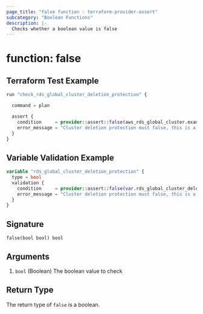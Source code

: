 ```yaml
---
page_title: "false function - terraform-provider-assert"
subcategory: "Boolean Functions"
description: |-
  Checks whether a boolean value is false
---
```


# function: false



## Terraform Test Example

```terraform
run "check_rds_global_cluster_deletion_protection" {

  command = plan

  assert {
    condition     = provider::assert::false(aws_rds_global_cluster.example.deletion_protection)
    error_message = "Cluster deletion protection must false, this is a dev environment"
  }
}
```

## Variable Validation Example

```terraform
variable "rds_global_cluster_deletion_protection" {
  type = bool
  validation {
    condition     = provider::assert::false(var.rds_global_cluster_deletion_protection)
    error_message = "Cluster deletion protection must false, this is a dev environment"
  }
}
```

## Signature

<!-- signature generated by tfplugindocs -->
```text
false(bool bool) bool
```

## Arguments

<!-- arguments generated by tfplugindocs -->
1. `bool` (Boolean) The boolean value to check


## Return Type

The return type of `false` is a boolean.
